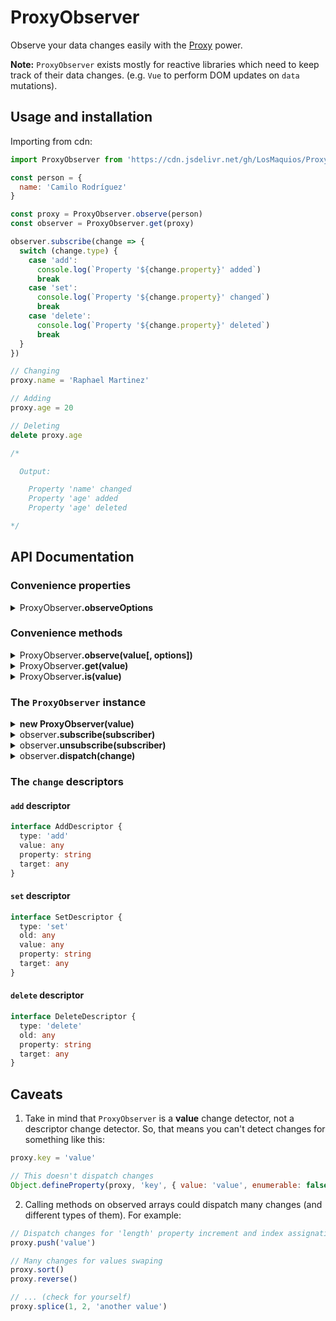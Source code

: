# ProxyObserver

  Observe your data changes easily with the [Proxy](https://developer.mozilla.org/en-US/docs/Web/JavaScript/Reference/Global_Objects/Proxy) power.

  **Note:** `ProxyObserver` exists mostly for reactive libraries which
  need to keep track of their data changes. (e.g. `Vue` to perform DOM
  updates on `data` mutations).

## Usage and installation

  Importing from cdn:

```js
import ProxyObserver from 'https://cdn.jsdelivr.net/gh/LosMaquios/ProxyObserver/index.js'

const person = {
  name: 'Camilo Rodríguez'
}

const proxy = ProxyObserver.observe(person)
const observer = ProxyObserver.get(proxy)

observer.subscribe(change => {
  switch (change.type) {
    case 'add':
      console.log(`Property '${change.property}' added`)
      break
    case 'set':
      console.log(`Property '${change.property}' changed`)
      break
    case 'delete':
      console.log(`Property '${change.property}' deleted`)
      break
  }
})

// Changing
proxy.name = 'Raphael Martinez'

// Adding
proxy.age = 20

// Deleting
delete proxy.age

/*

  Output:

    Property 'name' changed
    Property 'age' added
    Property 'age' deleted

*/
```

## API Documentation

### Convenience properties

<details>
  <summary>
    ProxyObserver<strong>.observeOptions</strong>
  </summary>

  Contains the defaults options passed to `ProxyObserver.observe` method

  **Type:** `Object`

  **Properties:**

  - **deep**: `true` (enable deep observing by default).
  - **compare**: A [function](https://github.com/LosMaquios/ProxyObserver/blob/913549e7bca301e58903baf4a02a89fe4b66276f/index.js#L81-L83) which compares the stringified version of the old value with the new one.
</details>

### Convenience methods

<details>
  <summary>
    ProxyObserver<strong>.observe(value[, options])</strong>
  </summary>
  <br>

  Observes the given `value` and optionally pass `options`

  **Arguments:**

  - [`any`] **value**: Value to be observed
  - [`Object`] **options**: An object containing the following options (defaults to [`observeOptions`](#observeOptions))
    - [`boolean`] **deep**: A flag to enable deep observing (defaults to `false`)
    - [`Function`] **compare**: A function to compare new values (defaults to [`observeOptions.compare`](#observeOptions-compare))

  **Returns:** A `Proxy` object which dispatch subscribers on changes.

  **Example:**

  ```js
    const obj = { key: 'value' }

    const proxy = ProxyObserver.observe(obj, {
      deep: false,
      compare (value, old, property, target) {
        // Always dispatch changes
        return true
      }
    })
  ```
</details>

<details>
  <summary>
    ProxyObserver<strong>.get(value)</strong>
  </summary>
  <br>

  Gets the `ProxyObserver` instance from an observed `value`

  **Arguments:**

  - [`any`] **value**: Value being observed. It could be the value itself or the proxy
  returned by calling [`ProxyObserver.get()`](#ProxyObserver-get) static method.

  **Returns:** A `ProxyObserver` instance, ready to subscribe or dispatch changes.

  **Example:**

  ```js
    const proxy = ProxyObserver.observe(obj/*, options */)

    const observer = ProxyObserver.get(proxy)

    // or ProxyObserver.get(obj)
  ```
</details>

<details>
  <summary>
    ProxyObserver<strong>.is(value)</strong>
  </summary>
  <br>

  Determines whether a given `value` is observed.

  **Arguments:**

  - [`any`] **value**: Possible value being observed.

  **Returns:** `true` whether the given `value` is observed, otherwise `false`.

  **Example:**

  ```js
    const proxy = ProxyObserver.observe(obj/*, options */)

    ProxyObserver.is(proxy) // Returns `true`
    ProxyObserver.is(obj) // Returns `true`
    ProxyObserver.is({ non: 'observed' }) // Returns `false`
  ```
</details>

### The `ProxyObserver` instance

<details>
  <summary>
    <strong>new ProxyObserver(value)</strong>
  </summary>

  <p>
    Creates a new ProxyObserver instance with the value being observed
  </p>
</details>

<details>
  <summary>
    observer<strong>.subscribe(subscriber)</strong>
  </summary>

  <p>
    Creates a new ProxyObserver instance with the value being observed
  </p>
</details>

<details>
  <summary>
    observer<strong>.unsubscribe(subscriber)</strong>
  </summary>

  <p>
    Creates a new ProxyObserver instance with the value being observed
  </p>
</details>

<details>
  <summary>
    observer<strong>.dispatch(change)</strong>
  </summary>

  <p>
    Creates a new ProxyObserver instance with the value being observed
  </p>
</details>

### The `change` descriptors

#### `add` descriptor

```ts
interface AddDescriptor {
  type: 'add'
  value: any
  property: string
  target: any
}
```

#### `set` descriptor

```ts
interface SetDescriptor {
  type: 'set'
  old: any
  value: any
  property: string
  target: any
}
```

#### `delete` descriptor

```ts
interface DeleteDescriptor {
  type: 'delete'
  old: any
  property: string
  target: any
}
```

## Caveats

  1. Take in mind that `ProxyObserver` is a **value** change detector, not a descriptor change detector. So, that means you can't detect changes for
  something like this:

```js
proxy.key = 'value'

// This doesn't dispatch changes
Object.defineProperty(proxy, 'key', { value: 'value', enumerable: false })
```

  2. Calling methods on observed arrays could dispatch many changes
  (and different types of them). For example:

```js
// Dispatch changes for 'length' property increment and index assignation
proxy.push('value')

// Many changes for values swaping
proxy.sort()
proxy.reverse()

// ... (check for yourself)
proxy.splice(1, 2, 'another value')
```
